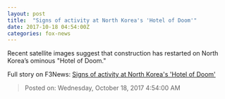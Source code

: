 ```yaml
---
layout: post
title:  "Signs of activity at North Korea's 'Hotel of Doom'"
date: 2017-10-18 04:54:00Z
categories: fox-news
---
```


Recent satellite images suggest that construction has restarted on North Korea’s ominous "Hotel of Doom."


Full story on F3News: [Signs of activity at North Korea's 'Hotel of Doom'](http://www.f3nws.com/n/pHJa2B)

> Posted on: Wednesday, October 18, 2017 4:54:00 AM
